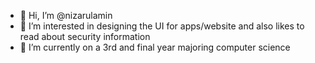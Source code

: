 - 👋 Hi, I’m @nizarulamin
- 👀 I’m interested in designing the UI for apps/website and also likes to read about security information
- 🌱 I’m currently on a 3rd and final year majoring computer science

<!---
nizarulamin/nizarulamin is a ✨ special ✨ repository because its `README.md` (this file) appears on your GitHub profile.
You can click the Preview link to take a look at your changes.
--->
